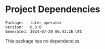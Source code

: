 # Project Dependencies
    Package:   later_operator
    Version:   0.3.0
    Generated: 2024-07-29 06:43:26 UTC

This package has no dependencies.
